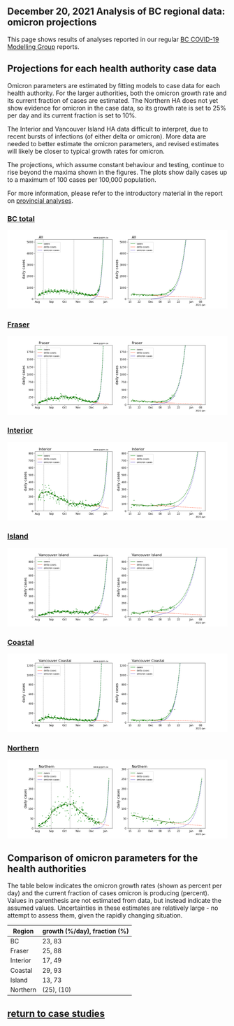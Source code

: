 ## December 20, 2021 Analysis of BC regional data: omicron projections

This page shows results of analyses reported in our regular [BC COVID-19 Modelling Group](https://bccovid-19group.ca/) reports.

## Projections for each health authority case data

Omicron parameters are estimated by fitting
models to case data for each health authority.
For the larger authorities, both the omicron growth rate and
its current fraction of cases are estimated.
The Northern HA does not yet show evidence for omicron in the case
data, so its growth rate is set to 25% per day and its current fraction is set to 10%.

The Interior and Vancouver Island HA data difficult to interpret, due to recent bursts of
infections (of either delta or omicron).
More data are needed to better estimate the omicron parameters, 
and revised estimates will likely be closer to typical growth rates for omicron.

The projections, which assume constant behaviour and testing, continue to rise beyond the maxima
shown in the figures. The plots show daily cases up to a maximum of 100 cases per 100,000 population. 

For more information, please refer to the introductory
material in the report on [provincial analyses](../prov20211220/index.md).

### [BC total](img/bc_4_1_1220_linear_omicron.pdf)

![bc](img/bc_4_1_1220_linear_omicron.png)

### [Fraser](img/fraser_4_1_1220_linear_omicron.pdf)

![fraser](img/fraser_4_1_1220_linear_omicron.png)

### [Interior](img/interior_4_1_1220_linear_omicron.pdf)

![interior](img/interior_4_1_1220_linear_omicron.png)

### [Island](img/island_4_1_1220_linear_omicron.pdf)

![island](img/island_4_1_1220_linear_omicron.png)

### [Coastal](img/coastal_4_1_1220_linear_omicron.pdf)

![coastal](img/coastal_4_1_1220_linear_omicron.png)

### [Northern](img/northern_4_1_1220_linear_omicron.pdf)

![northern](img/northern_4_1_1220_linear_omicron.png)

## Comparison of omicron parameters for the health authorities

The table below indicates the omicron growth rates (shown as percent per day)
and the current fraction of cases omicron is producing (percent).
Values in parenthesis are not estimated from data, but instead indicate the assumed values.
Uncertainties in these estimates are relatively large - no attempt to assess them, given the rapidly changing
situation.


Region | growth (%/day), fraction (%)
---|---
BC | 23, 83 
Fraser | 25, 88
Interior | 17, 49
Coastal | 29, 93
Island | 13, 73
Northern | (25), (10)


## [return to case studies](../index.md)


